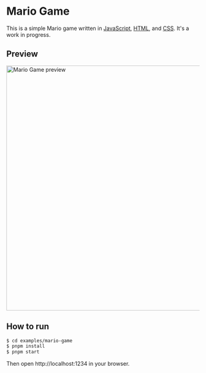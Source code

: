 # Mario Game

This is a simple Mario game written in [JavaScript](https://developer.mozilla.org/en-US/docs/Web/JavaScript), [HTML](https://developer.mozilla.org/en-US/docs/Web/HTML), and [CSS](https://developer.mozilla.org/en-US/docs/Web/CSS). It's a work in progress.

## Preview

<img src="../../.github/mario-game-preview.gif" width="640" alt="Mario Game preview" />

## How to run

```bash
$ cd examples/mario-game
$ pnpm install
$ pnpm start
```

Then open http://localhost:1234 in your browser.
